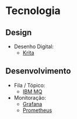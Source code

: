 # Tecnologia

## Design
- Desenho Digital:
  - [Krita](krita.md)

## Desenvolvimento
- Fila / Tópico:
  - [IBM MQ](ibmmq.md)
- Monitoração:
  - [Grafana](grafana.md)
  - [Prometheus](prometheus.md)
